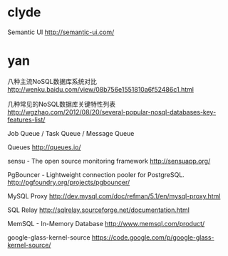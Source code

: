 


# clyde

Semantic UI
<http://semantic-ui.com/>  

# yan

八种主流NoSQL数据库系统对比
<http://wenku.baidu.com/view/08b756e1551810a6f52486c1.html>  

几种常见的NoSQL数据库关键特性列表
<http://wgzhao.com/2012/08/20/several-popular-nosql-databases-key-features-list/>  

Job Queue / Task Queue / Message Queue

Queues
<http://queues.io/>  

sensu - The open source monitoring framework
<http://sensuapp.org/>  

PgBouncer - Lightweight connection pooler for PostgreSQL.
<http://pgfoundry.org/projects/pgbouncer/>  

MySQL Proxy
<http://dev.mysql.com/doc/refman/5.1/en/mysql-proxy.html>  

SQL Relay 
<http://sqlrelay.sourceforge.net/documentation.html>  

MemSQL - In-Memory Database
<http://www.memsql.com/product/>  

google-glass-kernel-source
<https://code.google.com/p/google-glass-kernel-source/>  